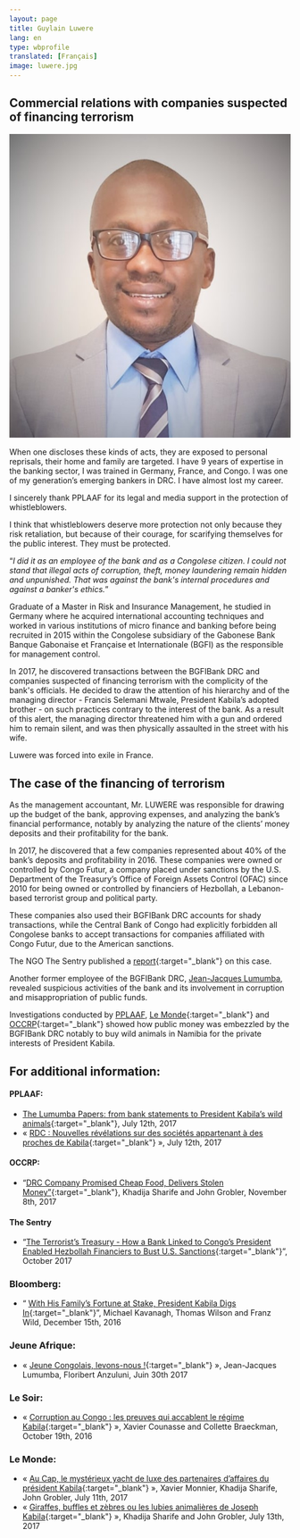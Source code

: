 ```yaml
---
layout: page
title: Guylain Luwere
lang: en
type: wbprofile
translated: [Français]
image: luwere.jpg
---
```


<h2>Commercial relations with companies suspected of financing terrorism</h2>

<div class="profile-block">
<img src="/assets/images/profiles/luwere.jpg">
<p class="top-blockquote">When one discloses these kinds of acts, they are exposed to personal reprisals, their home and family are targeted. I have 9 years of expertise in the banking sector, I was trained in Germany, France, and Congo. I was one of my generation’s emerging bankers in DRC. I have almost lost my career. 

I sincerely thank PPLAAF for its legal and media support in the protection of whistleblowers.

I think that whistleblowers deserve more protection not only because they risk retaliation, but because of their courage, for scarifying themselves for the public interest. They must be protected.</p>
</div>

“_I did it as an employee of the bank and as a Congolese citizen. I could not stand that illegal acts of corruption, theft, money laundering remain hidden and unpunished. That was against the bank's internal procedures and against a banker's ethics._” 

Graduate of a Master in Risk and Insurance Management, he studied in Germany where he acquired international accounting techniques and worked in various institutions of micro finance and banking before being recruited in 2015 within the Congolese subsidiary of the Gabonese Bank Banque Gabonaise et Française et Internationale (BGFI) as the responsible for management control.

In 2017, he discovered transactions between the BGFIBank DRC and companies suspected of financing terrorism with the complicity of the bank's officials. He decided to draw the attention of his hierarchy and of the managing director - Francis Selemani Mtwale, President Kabila’s adopted brother - on such practices contrary to the interest of the bank. As a result of this alert, the managing director threatened him with a gun and ordered him to remain silent, and was then physically assaulted in the street with his wife.

Luwere was forced into exile in France.

## The case of the financing of terrorism

As the management accountant, Mr. LUWERE was responsible for drawing up the budget of the bank, approving expenses, and analyzing the bank’s financial performance, notably by analyzing the nature of the clients’ money deposits and their profitability for the bank.

In 2017, he discovered that a few companies represented about 40% of the bank’s deposits and profitability in 2016. These companies were owned or controlled by Congo Futur, a company placed under sanctions by the U.S. Department of the Treasury’s Office of Foreign Assets Control (OFAC) since 2010 for being owned or controlled by financiers of Hezbollah, a Lebanon-based terrorist group and political party.

These companies also used their BGFIBank DRC accounts for shady transactions, while the Central Bank of Congo had explicitly forbidden all Congolese banks to accept transactions for companies affiliated with Congo Futur, due to the American sanctions. 

The NGO The Sentry published a [report](https://thesentry.org/reports/terrorists-treasury-congo/){:target="_blank"} on this case.  

Another former employee of the BGFIBank DRC, [Jean-Jacques Lumumba](https://pplaaf.org/whistleblowers/jean-jacques-lumumba.html), revealed suspicious activities of the bank and its involvement in corruption and misappropriation of public funds.

Investigations conducted by [PPLAAF](https://pplaaf.org), [Le Monde](http://www.lemonde.fr){:target="_blank"} and [OCCRP](https://www.occrp.org/en){:target="_blank"} showed how public money was embezzled by the BGFIBank DRC notably to buy wild animals in Namibia for the private interests of President Kabila. 


## For additional information:
 
#### PPLAAF: 
- [The Lumumba Papers: from bank statements to President Kabila’s wild animals](http://lumumbapapers.info/){:target="_blank"}, July 12th, 2017
- « [RDC : Nouvelles révélations sur des sociétés appartenant à des proches de Kabila](https://pplaaf.org/fr/2017/07/12/rdc-Nouvelles-revelations.html){:target="_blank"} », July 12th, 2017

#### OCCRP:
- “[DRC Company Promised Cheap Food, Delivers Stolen Money”](https://www.occrp.org/en/investigations/7234-drc-company-promised-cheap-food-delivers-stolen-money){:target="_blank"}, Khadija Sharife and John Grobler, November 8th, 2017


#### The Sentry
- “[The Terrorist’s Treasury - How a Bank Linked to Congo’s President Enabled Hezbollah Financiers to Bust U.S. Sanctions](https://thesentry.org/reports/terrorists-treasury-congo/){:target="_blank"}”, October 2017
 
### Bloomberg:
- “ [With His Family’s Fortune at Stake, President Kabila Digs In](https://www.bloomberg.com/news/features/2016-12-15/with-his-family-fortune-at-stake-congo-president-kabila-digs-in){:target="_blank"}”, Michael Kavanagh, Thomas Wilson and Franz Wild, December 15th, 2016

### Jeune Afrique:
- « [Jeune Congolais, levons-nous !](http://www.jeuneafrique.com/452673/politique/jeunes-congolais-levons-floribert-anzuluni-jean-jacques-lumumba/){:target="_blank"} », Jean-Jacques Lumumba, Floribert Anzuluni, Juin 30th 2017

### Le Soir:
- « [Corruption au Congo : les preuves qui accablent le régime Kabila](http://plus.lesoir.be/66290/article/2016-10-29/corruption-au-congo-les-preuves-qui-accablent-le-regime-kabila){:target="_blank"} », Xavier Counasse and Collette Braeckman, October 19th, 2016

### Le Monde:
- « [Au Cap, le mystérieux yacht de luxe des partenaires d’affaires du président Kabila](http://www.lemonde.fr/afrique/article/2017/07/11/le-mysterieux-yacht-de-luxe-des-partenaires-d-affaires-du-president-kabila_5159113_3212.html){:target="_blank"} », Xavier Monnier, Khadija Sharife, John Grobler, July 11th, 2017
- « [Giraffes, buffles et zèbres ou les lubies animalières de Joseph Kabila](http://www.lemonde.fr/afrique/article/2017/07/13/girafes-buffles-et-zebres-en-cargo-ou-les-lubies-animalieres-de-joseph-kabila_5160098_3212.html){:target="_blank"} », Khadija Sharife and John Grobler, July 13th, 2017 

